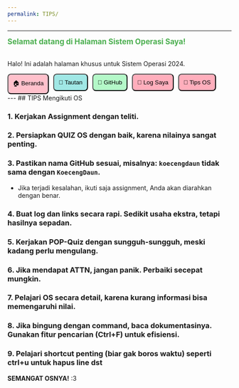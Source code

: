 ```yaml
---
permalink: TIPS/
---
```

---
<span style="color:#4CAF50; font-weight:bold; font-size:larger;">Selamat datang di Halaman Sistem Operasi Saya!</span>
<br><br>
<p>Halo! Ini adalah halaman khusus untuk Sistem Operasi 2024.</p>

<div style="display: flex; gap: 10px;">
  <a href="https://koecengdaun.github.io/os242/" style="text-decoration:none;">
    <button style="background-color: #FFC0CB; padding: 10px; border-radius: 8px;">🏠 Beranda</button>
  </a>

  <a href="https://koecengdaun.github.io/os242/LINKS/" style="text-decoration:none;">
    <button style="background-color: #A0E7E5; padding: 10px; border-radius: 8px;">🔗 Tautan</button>
  </a>

  <a href="https://github.com/KoecengDaun/os242" target="_blank" style="text-decoration:none;">
    <button style="background-color: #B4F8C8; padding: 10px; border-radius: 8px;">🔗 GitHub</button>
  </a>

  <a href="https://koecengdaun.github.io/os242/TXT/mylog.txt" target="_blank" style="text-decoration:none;">
    <button style="background-color: #FFAEBC; padding: 10px; border-radius: 8px;">📝 Log Saya</button>
  </a>

  <a href="https://koecengdaun.github.io/os242/TIPS/" style="text-decoration:none;">
    <button style="background-color: #FFAEBC; padding: 10px; border-radius: 8px;">📝 Tips OS</button>
  </a>
</div>
---
## TIPS Mengikuti OS

### 1. Kerjakan Assignment dengan teliti.
### 2. Persiapkan QUIZ OS dengan baik, karena nilainya sangat penting.
### 3. Pastikan nama GitHub sesuai, misalnya: `koecengdaun` tidak sama dengan `KoecengDaun`.
   - Jika terjadi kesalahan, ikuti saja assignment, Anda akan diarahkan dengan benar.
### 4. Buat log dan links secara rapi. Sedikit usaha ekstra, tetapi hasilnya sepadan.
### 5. Kerjakan POP-Quiz dengan sungguh-sungguh, meski kadang perlu mengulang.
### 6. Jika mendapat ATTN, jangan panik. Perbaiki secepat mungkin.
### 7. Pelajari OS secara detail, karena kurang informasi bisa memengaruhi nilai.
### 8. Jika bingung dengan command, baca dokumentasinya. Gunakan fitur pencarian (Ctrl+F) untuk efisiensi.
### 9. Pelajari shortcut penting (biar gak boros waktu) seperti ctrl+u untuk hapus line dst

**SEMANGAT OSNYA!** :3
